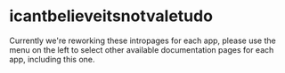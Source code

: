 # icantbelieveitsnotvaletudo

Currently we're reworking these intropages for each app, please use the menu on the left to select other available documentation pages for each app, including this one.
